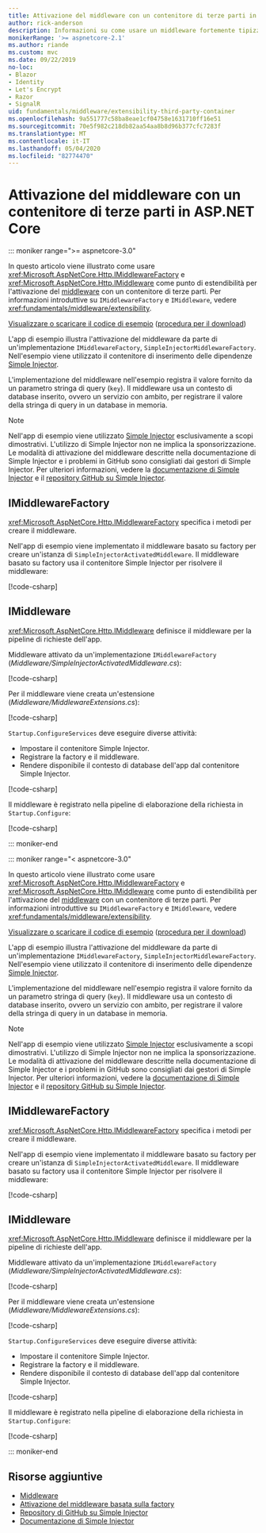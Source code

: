 ```yaml
---
title: Attivazione del middleware con un contenitore di terze parti in ASP.NET Core
author: rick-anderson
description: Informazioni su come usare un middleware fortemente tipizzato con un'attivazione basata su factory e un contenitore di terze parti in ASP.NET Core.
monikerRange: '>= aspnetcore-2.1'
ms.author: riande
ms.custom: mvc
ms.date: 09/22/2019
no-loc:
- Blazor
- Identity
- Let's Encrypt
- Razor
- SignalR
uid: fundamentals/middleware/extensibility-third-party-container
ms.openlocfilehash: 9a551777c58ba8eae1cf04758e1631710ff16e51
ms.sourcegitcommit: 70e5f982c218db82aa54aa8b8d96b377cfc7283f
ms.translationtype: MT
ms.contentlocale: it-IT
ms.lasthandoff: 05/04/2020
ms.locfileid: "82774470"
---
```

# <a name="middleware-activation-with-a-third-party-container-in-aspnet-core"></a>Attivazione del middleware con un contenitore di terze parti in ASP.NET Core

::: moniker range=">= aspnetcore-3.0"

In questo articolo viene illustrato come usare <xref:Microsoft.AspNetCore.Http.IMiddlewareFactory> e <xref:Microsoft.AspNetCore.Http.IMiddleware> come punto di estendibilità per l'attivazione del [middleware](xref:fundamentals/middleware/index) con un contenitore di terze parti. Per informazioni introduttive su `IMiddlewareFactory` e `IMiddleware`, vedere <xref:fundamentals/middleware/extensibility>.

[Visualizzare o scaricare il codice di esempio](https://github.com/dotnet/AspNetCore.Docs/tree/master/aspnetcore/fundamentals/middleware/extensibility-third-party-container/samples/) ([procedura per il download](xref:index#how-to-download-a-sample))

L'app di esempio illustra l'attivazione del middleware da parte di un'implementazione `IMiddlewareFactory`, `SimpleInjectorMiddlewareFactory`. Nell'esempio viene utilizzato il contenitore di inserimento delle dipendenze [Simple Injector](https://simpleinjector.org).

L'implementazione del middleware nell'esempio registra il valore fornito da un parametro stringa di query (`key`). Il middleware usa un contesto di database inserito, ovvero un servizio con ambito, per registrare il valore della stringa di query in un database in memoria.

> [!NOTE]
> Nell'app di esempio viene utilizzato [Simple Injector](https://github.com/simpleinjector/SimpleInjector) esclusivamente a scopi dimostrativi. L'utilizzo di Simple Injector non ne implica la sponsorizzazione. Le modalità di attivazione del middleware descritte nella documentazione di Simple Injector e i problemi in GitHub sono consigliati dai gestori di Simple Injector. Per ulteriori informazioni, vedere la [documentazione di Simple Injector](https://simpleinjector.readthedocs.io/en/latest/index.html) e il [repository GitHub su Simple Injector](https://github.com/simpleinjector/SimpleInjector).

## <a name="imiddlewarefactory"></a>IMiddlewareFactory

<xref:Microsoft.AspNetCore.Http.IMiddlewareFactory> specifica i metodi per creare il middleware.

Nell'app di esempio viene implementato il middleware basato su factory per creare un'istanza di `SimpleInjectorActivatedMiddleware`. Il middleware basato su factory usa il contenitore Simple Injector per risolvere il middleware:

[!code-csharp[](extensibility-third-party-container/samples/3.x/SampleApp/Middleware/SimpleInjectorMiddlewareFactory.cs?name=snippet1&highlight=5-8,12)]

## <a name="imiddleware"></a>IMiddleware

<xref:Microsoft.AspNetCore.Http.IMiddleware> definisce il middleware per la pipeline di richieste dell'app.

Middleware attivato da un'implementazione `IMiddlewareFactory` (*Middleware/SimpleInjectorActivatedMiddleware.cs*):

[!code-csharp[](extensibility-third-party-container/samples/3.x/SampleApp/Middleware/SimpleInjectorActivatedMiddleware.cs?name=snippet1)]

Per il middleware viene creata un'estensione (*Middleware/MiddlewareExtensions.cs*):

[!code-csharp[](extensibility-third-party-container/samples/3.x/SampleApp/Middleware/MiddlewareExtensions.cs?name=snippet1)]

`Startup.ConfigureServices` deve eseguire diverse attività:

* Impostare il contenitore Simple Injector.
* Registrare la factory e il middleware.
* Rendere disponibile il contesto di database dell'app dal contenitore Simple Injector.

[!code-csharp[](extensibility-third-party-container/samples/3.x/SampleApp/Startup.cs?name=snippet1)]

Il middleware è registrato nella pipeline di elaborazione della richiesta in `Startup.Configure`:

[!code-csharp[](extensibility-third-party-container/samples/3.x/SampleApp/Startup.cs?name=snippet2&highlight=12)]

::: moniker-end

::: moniker range="< aspnetcore-3.0"

In questo articolo viene illustrato come usare <xref:Microsoft.AspNetCore.Http.IMiddlewareFactory> e <xref:Microsoft.AspNetCore.Http.IMiddleware> come punto di estendibilità per l'attivazione del [middleware](xref:fundamentals/middleware/index) con un contenitore di terze parti. Per informazioni introduttive su `IMiddlewareFactory` e `IMiddleware`, vedere <xref:fundamentals/middleware/extensibility>.

[Visualizzare o scaricare il codice di esempio](https://github.com/dotnet/AspNetCore.Docs/tree/master/aspnetcore/fundamentals/middleware/extensibility-third-party-container/samples/) ([procedura per il download](xref:index#how-to-download-a-sample))

L'app di esempio illustra l'attivazione del middleware da parte di un'implementazione `IMiddlewareFactory`, `SimpleInjectorMiddlewareFactory`. Nell'esempio viene utilizzato il contenitore di inserimento delle dipendenze [Simple Injector](https://simpleinjector.org).

L'implementazione del middleware nell'esempio registra il valore fornito da un parametro stringa di query (`key`). Il middleware usa un contesto di database inserito, ovvero un servizio con ambito, per registrare il valore della stringa di query in un database in memoria.

> [!NOTE]
> Nell'app di esempio viene utilizzato [Simple Injector](https://github.com/simpleinjector/SimpleInjector) esclusivamente a scopi dimostrativi. L'utilizzo di Simple Injector non ne implica la sponsorizzazione. Le modalità di attivazione del middleware descritte nella documentazione di Simple Injector e i problemi in GitHub sono consigliati dai gestori di Simple Injector. Per ulteriori informazioni, vedere la [documentazione di Simple Injector](https://simpleinjector.readthedocs.io/en/latest/index.html) e il [repository GitHub su Simple Injector](https://github.com/simpleinjector/SimpleInjector).

## <a name="imiddlewarefactory"></a>IMiddlewareFactory

<xref:Microsoft.AspNetCore.Http.IMiddlewareFactory> specifica i metodi per creare il middleware.

Nell'app di esempio viene implementato il middleware basato su factory per creare un'istanza di `SimpleInjectorActivatedMiddleware`. Il middleware basato su factory usa il contenitore Simple Injector per risolvere il middleware:

[!code-csharp[](extensibility-third-party-container/samples/2.x/SampleApp/Middleware/SimpleInjectorMiddlewareFactory.cs?name=snippet1&highlight=5-8,12)]

## <a name="imiddleware"></a>IMiddleware

<xref:Microsoft.AspNetCore.Http.IMiddleware> definisce il middleware per la pipeline di richieste dell'app.

Middleware attivato da un'implementazione `IMiddlewareFactory` (*Middleware/SimpleInjectorActivatedMiddleware.cs*):

[!code-csharp[](extensibility-third-party-container/samples/2.x/SampleApp/Middleware/SimpleInjectorActivatedMiddleware.cs?name=snippet1)]

Per il middleware viene creata un'estensione (*Middleware/MiddlewareExtensions.cs*):

[!code-csharp[](extensibility-third-party-container/samples/2.x/SampleApp/Middleware/MiddlewareExtensions.cs?name=snippet1)]

`Startup.ConfigureServices` deve eseguire diverse attività:

* Impostare il contenitore Simple Injector.
* Registrare la factory e il middleware.
* Rendere disponibile il contesto di database dell'app dal contenitore Simple Injector.

[!code-csharp[](extensibility-third-party-container/samples/2.x/SampleApp/Startup.cs?name=snippet1)]

Il middleware è registrato nella pipeline di elaborazione della richiesta in `Startup.Configure`:

[!code-csharp[](extensibility-third-party-container/samples/2.x/SampleApp/Startup.cs?name=snippet2&highlight=12)]

::: moniker-end

## <a name="additional-resources"></a>Risorse aggiuntive

* [Middleware](xref:fundamentals/middleware/index)
* [Attivazione del middleware basata sulla factory](xref:fundamentals/middleware/extensibility)
* [Repository di GitHub su Simple Injector](https://github.com/simpleinjector/SimpleInjector)
* [Documentazione di Simple Injector](https://simpleinjector.readthedocs.io/en/latest/index.html)
